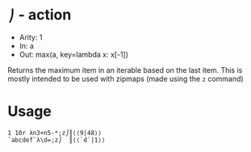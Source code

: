 # `⎠` - action

- Arity: 1
- In: a
- Out: max(a, key=lambda x: x[-1])

Returns the maximum item in an iterable based on the last item. This is mostly intended to be used with zipmaps (made using the `z` command)


# Usage
```
1 10r λn3+n5-*;z⎠║⟨⟨9|48⟩⟩
`abcdef`λ\d=;z⎠  ║⟨⟨`d`|1⟩⟩
```

